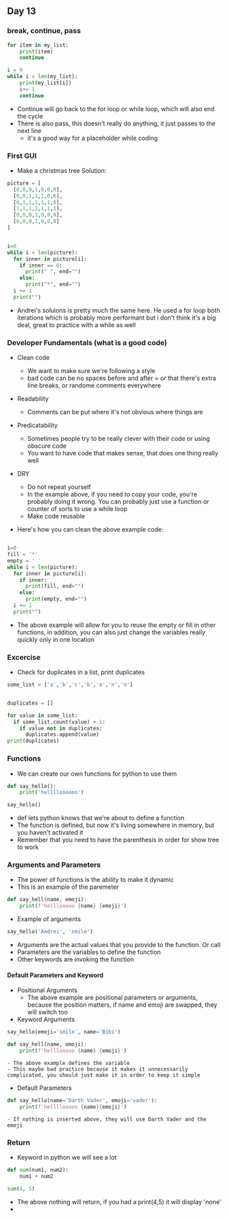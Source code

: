 ## Day 13

### break, continue, pass
```python
for item in my_list:
    print(item)
    continue

i = 0
while i < len(my_list):
    print(my_list[i])
    i+= 1
    continue

```

- Continue will go back to the for loop or while loop, which will also end the cycle
- There is also pass, this doesn't really do anything, it just passes to the next line
    - it's a good way for a placeholder while coding

### First GUI
- Make a christmas tree
Solution:

```python
picture = [
  [0,0,0,1,0,0,0],
  [0,0,1,1,1,0,0],
  [0,1,1,1,1,1,0],
  [1,1,1,1,1,1,1],
  [0,0,0,1,0,0,0],
  [0,0,0,1,0,0,0]
]


i=0
while i < len(picture):
  for inner in picture[i]:
    if inner == 0:
      print(" ", end="")
    else:
      print("*", end="")
  i += 1
  print("")


```

- Andrei's soluions is pretty much the same here. He used a for loop both iterations which is probably more performant but i don't think it's a big deal, great to practice with a while as well

### Developer Fundamentals (what is a good code)
- Clean code
    - We want to make sure we're following a style
    - bad code can be no spaces before and after = or that there's extra line breaks, or randome comments everywhere
- Readability
    - Comments can be put where it's not obvious where things are
- Predicatability
    - Sometimes people try to be really clever with their code or using obscure code
    - You want to have code that makes sense, that does one thing really well 
- DRY
    - Do not repeat yourself
    - In the example above, if you need to copy your code, you're probably doing it wrong. You can probably just use a function or counter of sorts to use a while loop
    - Make code reusable

- Here's how you can clean the above example code:
```python

i=0
fill = '*'
empty = ' '
while i < len(picture):
  for inner in picture[i]:
    if inner:
      print(fill, end="")
    else:
      print(empty, end="")
  i += 1
  print("")

```

- The above example will allow for you to reuse the empty or fill in other functions, in addition, you can also just change the variables really quickly only in one location

### Excercise
- Check for duplicates in a list, print duplicates

```python
some_list = ['a','b','c','b','m','n','n']


duplicates = []

for value in some_list:
  if some_list.count(value) > 1:
    if value not in duplicates:
      duplicates.append(value)
print(duplicates)

```

### Functions
- We can create our own functions for python to use them

```python
def say_hello():
    print('helllloooooo')

say_hello()

```

- def lets python knows that we're about to define a function
- The function is defined, but now it's living somewhere in memory, but you haven't activated it
- Remember that you need to have the parenthesis in order for show tree to work

### Arguments and Parameters
- The power of functions is the ability to make it dynamic
- This is an example of the paremeter
```python
def say_hell(name, emoji):
    print(f'helllooooo {name} {emoji}')

```

- Example of arguments
```python
say_hello('Andrei', 'smile')

```

- Arguments are the actual values that you provide to the function. Or call
- Parameters are the variables to define the function
- Other keywords are invoking the function

#### Default Parameters and Keyword
- Positional Arguments
    - The above example are positional parameters or arguments, because the position matters, if name and emoji are swapped, they will switch too
- Keyword Arguments
    
```python
say_hello(emoji='smile', name='Bibi')

def say_hell(name, emoji):
    print(f'helllooooo {name} {emoji}')
```

    - The above example defines the variable
    - This maybe bad practice because it makes it unnecessarily complicated, you should just make it in order to keep it simple

- Default Parameters

```python
def say_hello(name='Darth Vader', emoji='vader'):
    print(f'hellllooooo {name}{emoji}')

```

    - If nothing is inserted above, they will use Darth Vader and the emoji

### Return
- Keyword in python we will see a lot

```python
def sum(num1, num2):
    num1 + num2

sum(4, 5)

```

- The above nothing will return, if you had a print(4,5) it will display 'none'
- 